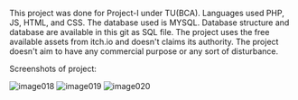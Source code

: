 This project was done for Project-I under TU(BCA). 
Languages used PHP, JS, HTML, and CSS. The database used is MYSQL. Database structure and database are available in this git as SQL file. 
The project uses the free available assets from itch.io and doesn't claims its authority. The project doesn't aim to have any commercial purpose or any sort of disturbance.

Screenshots of project:

![image018](https://github.com/sawthetechie/fight2d/assets/77015194/ed164312-e1fd-4a77-ae61-2139e0cce96e)
![image019](https://github.com/sawthetechie/fight2d/assets/77015194/9a2d6cbb-481f-4857-8755-f5dab285f421)
![image020](https://github.com/sawthetechie/fight2d/assets/77015194/e685c13d-ce8b-49ec-87df-e5158720815b)
